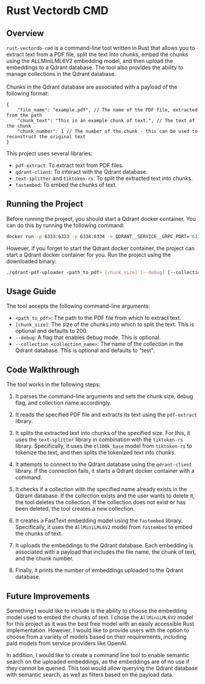 # Rust Vectordb CMD

## Overview

`rust-vectordb-cmd` is a command-line tool written in Rust that allows you to extract text from a PDF file, split the text into chunks, embed the chunks using the ALLMiniLML6V2 embedding model, and then upload the embeddings to a Qdrant database. The tool also provides the ability to manage collections in the Qdrant database. \
\
Chunks in the Qdrant database are associated with a payload of the following format:
```json5
{
    "file_name": "example.pdf", // The name of the PDF file, extracted from the path
    "chunk_text": "This is an example chunk of text.", // The text of the chunk
    "chunk_number": 1 // The number of the chunk - this can be used to reconstruct the original text
}
```

This project uses several libraries:

- `pdf-extract`: To extract text from PDF files.
- `qdrant-client`: To interact with the Qdrant database.
- `text-splitter` and `tiktoken-rs`: To split the extracted text into chunks.
- `fastembed`: To embed the chunks of text.

## Running the Project

Before running the project, you should start a Qdrant docker container. You can do this by running the following command:

```bash
docker run -p 6333:6333 -p 6334:6334 -e QDRANT__SERVICE__GRPC_PORT="6334" qdrant/qdrant
```

However, if you forget to start the Qdrant docker container, the project can start a Qdrant docker container for you.
Run the project using the downloaded binary:

```bash
./qdrant-pdf-uploader <path_to_pdf> [chunk_size] [--debug] [--collection <collection_name>]
```

## Usage Guide

The tool accepts the following command-line arguments:

- `<path_to_pdf>`: The path to the PDF file from which to extract text.
- `[chunk_size]`: The size of the chunks into which to split the text. This is optional and defaults to 200.
- `--debug`: A flag that enables debug mode. This is optional.
- `--collection <collection_name>`: The name of the collection in the Qdrant database. This is optional and defaults to "test".

## Code Walkthrough

The tool works in the following steps:

1. It parses the command-line arguments and sets the chunk size, debug flag, and collection name accordingly.

2. It reads the specified PDF file and extracts its text using the `pdf-extract` library.

3. It splits the extracted text into chunks of the specified size. For this, it uses the `text-splitter` library in combination with the `tiktoken-rs` library. Specifically, it uses the `cl100k_base` model from `tiktoken-rs` to tokenize the text, and then splits the tokenized text into chunks.

4. It attempts to connect to the Qdrant database using the `qdrant-client` library. If the connection fails, it starts a Qdrant docker container with a command.

5. It checks if a collection with the specified name already exists in the Qdrant database. If the collection exists and the user wants to delete it, the tool deletes the collection. If the collection does not exist or has been deleted, the tool creates a new collection.

6. It creates a FastText embedding model using the `fastembed` library. Specifically, it uses the `AllMiniLML6V2` model from `fastembed` to embed the chunks of text.

7. It uploads the embeddings to the Qdrant database. Each embedding is associated with a payload that includes the file name, the chunk of text, and the chunk number.

8. Finally, it prints the number of embeddings uploaded to the Qdrant database.

## Future Improvements
Something I would like to include is the ability to choose the embedding model used to embed the chunks of text. I chose the `AllMiniLML6V2` model for this project as it was the best free model with an easily accessible Rust implementation. However, I would like to provide users with the option to choose from a variety of models based on their requirements, including paid models from service providers like OpenAI. 

In addition, I would like to create a command line tool to enable semantic search on the uploaded embeddings, as the embeddings are of no use if they cannot be queried. This tool would allow querying the Qdrant database with semantic search, as well as filters based on the payload data.